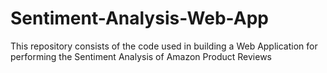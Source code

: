# Sentiment-Analysis-Web-App
This repository consists of the code used in building a Web Application for performing the Sentiment Analysis of Amazon Product Reviews
